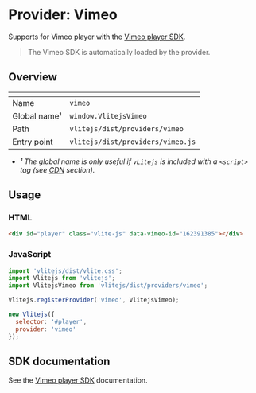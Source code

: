 # Provider: Vimeo

Supports for Vimeo player with the [Vimeo player SDK](https://developer.vimeo.com/player/sdk/basics).

> The Vimeo SDK is automatically loaded by the provider.

## Overview

| <!-- -->          | <!-- -->                          |
| ----------------- | --------------------------------- |
| Name              | `vimeo`                           |
| Global name&sup1; | `window.VlitejsVimeo`             |
| Path              | `vlitejs/dist/providers/vimeo`    |
| Entry point       | `vlitejs/dist/providers/vimeo.js` |

- _&sup1; The global name is only useful if `vLitejs` is included with a `<script>` tag (see [CDN](../../../README.md#CDN) section)._

## Usage

### HTML

```html
<div id="player" class="vlite-js" data-vimeo-id="162391385"></div>
```

### JavaScript

```js
import 'vlitejs/dist/vlite.css';
import Vlitejs from 'vlitejs';
import VlitejsVimeo from 'vlitejs/dist/providers/vimeo';

Vlitejs.registerProvider('vimeo', VlitejsVimeo);

new Vlitejs({
  selector: '#player',
  provider: 'vimeo'
});
```

## SDK documentation

See the [Vimeo player SDK](https://developer.vimeo.com/player/sdk/basics) documentation.
